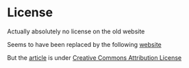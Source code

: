 # License

Actually absolutely no license on the old website
<!-- This website is no longer accessible -->
<!-- [website](https://biofacquim.herokuapp.com) -->
Seems to have been replaced by the following [website](https://www.biomx-db.com/)

But the [article](https://www.mdpi.com/2218-273X/9/1/31) is under [Creative Commons Attribution License](https://creativecommons.org/licenses/by/4.0/)
